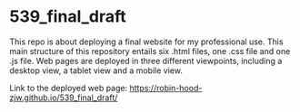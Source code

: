 # 539_final_draft
This repo is about deploying a final website for my professional use. This main structure of this repository entails six .html files, one .css file and one .js file. Web pages are deployed in three different viewpoints, including a desktop view, a tablet view and a mobile view. 


Link to the deployed web page: https://robin-hood-zjw.github.io/539_final_draft/
